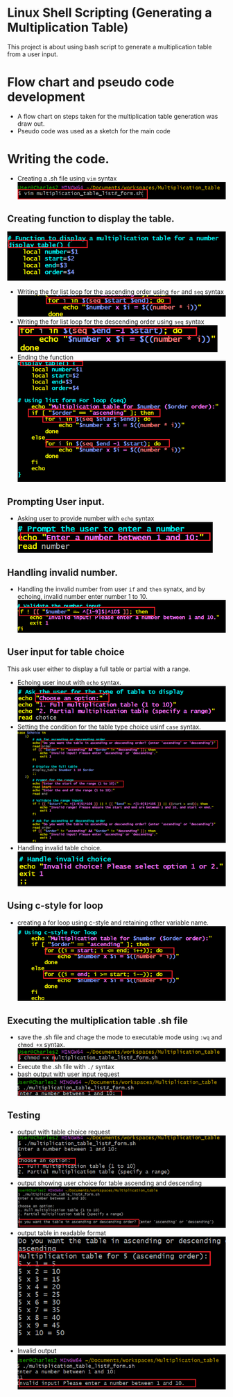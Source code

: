 # Linux Shell Scripting (Generating a Multiplication Table)
This project is about using bash script to generate a multiplication table from a user input.
# Flow chart and pseudo code development
- A flow chart on steps taken for the multiplication table generation was draw out.
- Pseudo code was used as a sketch for the main code
# Writing the code.
- Creating a .sh file using `vim` syntax
![create.sh](./1.create.sh_file.png)
## Creating function to display the table.
![diplay_func](./2.function_to_display_table_with_positional_argument.png)
- Writing the for list loop for the ascending order using `for` and `seq` syntax
![for_loop](./3.for_list_loop_for%20ascending%20order.png)
- Writing the for list loop for the descending order using `seq` syntax
![foor_loop2](./4.for_list_loop_for_descending_order.png)
- Ending the function
![full_fuction](./5.full_display_function.png)

## Prompting User input.
- Asking user to provide number with `echo` syntax
![echo_number](./6.user_number_input_prompt.png)
## Handling invalid number.
- Handling the invalid number from user `if` and `then` synatx, and by echoing, invalid number enter number 1 to 10.
![validate](./7.validating%20the%20number%20input.png)
## User input for table choice
This ask user either to display a full table or partial with a range.
- Echoing user inout with `echo` syntax.
![table_choice](./8.table_type_choice.png)
- Setting the condition for the table type choice usinf `case` syntax.
![table_case](./9.cases_for_table_type_choice.png)
- Handling invalid table choice.
![invalid_choice](./10.handling_invalid_table_choice.png)
## Using c-style for loop
- creating a for loop using c-style and retaining other variable name.
![c_style_for_loop](./11.adding_c_style_loop.png)
## Executing the multiplication table .sh file
- save the .sh file and chage the mode to executable mode using `:wq` and `chmod +x` syntax.
![chmod_x](./12.chmod_+x.png)
- Execute the .sh file with `./` syntax
- bash output with user input request
![run](./13.program_run_iput.png)
## Testing
- output with table choice request
![output_for_table_choice](./14.program_run_table_option.png)
- output showing user choice for table ascending and descending
![order_choice](./15.order_prompt.png)
- output table in readable format
![final_output](./16.output_list_form.png)
- Invalid output
![invalid_testing](./17.handling_invalid_result.png)
